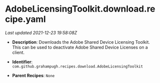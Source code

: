 # AdobeLicensingToolkit.download.recipe.yaml

_Last updated 2021-12-23 19:58:08Z_

- **Description**: Downloads the Adobe Shared Device Licensing Toolkit. This can be used to deactivate Adobe Shared Device Licenses on a client.


- **Identifier**: `com.github.grahampugh.recipes.download.AdobeLicensingToolkit`

- **Parent Recipes**: `None`